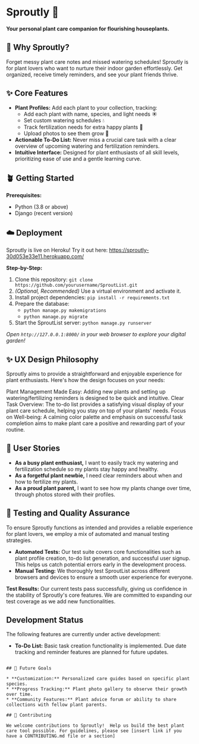 # Sproutly 🌿

**Your personal plant care companion for flourishing houseplants.**

## 🌱 Why Sproutly?

Forget messy plant care notes and missed watering schedules! Sproutly is for plant lovers who want to nurture their indoor garden effortlessly. Get organized, receive timely reminders, and see your plant friends thrive.

## ✨ Core Features

* **Plant Profiles:** Add each plant to your collection, tracking:
    * Add each plant with name, species, and light needs ☀️
    * Set custom watering schedules 💧
    * Track fertilization needs for extra happy plants 🌱
    * Upload photos to see them grow  📸
* **Actionable To-Do List:**  Never miss a crucial care task with a clear overview of upcoming watering and fertilization reminders.
* **Intuitive Interface:** Designed for plant enthusiasts of all skill levels, prioritizing ease of use and  a gentle learning curve.

## 🪴 Getting Started

**Prerequisites:**

* Python (3.8 or above)
* Django (recent version)

## ☁️ Deployment
Sproutly is live on Heroku! Try it out here: https://sproutly-30d053e33e11.herokuapp.com/

**Step-by-Step:**

1. Clone this repository: `git clone https://github.com/yourusername/SproutList.git`
2. *(Optional,  Recommended)* Use a virtual environment and activate it.
3. Install project dependencies: `pip install -r requirements.txt`
4. Prepare the database: 
   * `python manage.py makemigrations`
   * `python manage.py migrate`
5.  Start the SproutList server: `python manage.py runserver`

_Open `http://127.0.0.1:8000/` in your web browser to explore your digital garden!_

## ✨ UX Design Philosophy
Sproutly aims to provide a  straightforward and enjoyable experience for plant enthusiasts.  Here's how the design focuses on your needs:

Plant Management Made Easy: Adding new plants and setting up watering/fertilizing reminders is designed to be quick and intuitive.
Clear Task Overview: The to-do list provides a satisfying visual display of your plant care schedule, helping you stay on top of your plants' needs.
Focus on Well-being: A calming color palette and emphasis on successful task completion aims to make plant care a positive and rewarding part of your routine.

## 🌱 User Stories

* **As a busy plant enthusiast,** I want to easily track my watering and fertilization schedule so my plants stay happy and healthy.
* **As a forgetful plant newbie,** I need clear reminders about when and how to fertilize my plants. 
* **As a proud plant parent,**  I want to see how my plants change over time, through photos stored with their profiles.  

## 🧪 Testing and Quality Assurance

To ensure Sproutly functions as intended and provides a reliable experience for plant lovers, we employ a mix of automated and manual testing strategies.

* **Automated Tests:** Our test suite covers core functionalities such as plant profile creation, to-do list generation, and successful user signup. This helps us catch potential errors early in the development process.
* **Manual Testing:** We thoroughly test SproutList across different browsers and devices to ensure a smooth user experience for everyone.

**Test Results:** Our current tests pass successfully, giving us confidence in the stability of Sproutly's core features. We are committed to expanding our test coverage as we add new functionalities.

## Development Status

The following features are currently under active development:

* **To-Do List:** Basic task creation functionality is implemented. Due date tracking and reminder features are planned for future updates. 
```

## 💚 Future Goals

* **Customization:** Personalized care guides based on specific plant species.
* **Progress Tracking:** Plant photo gallery to observe their growth over time. 
* **Community Features:** Plant advice forum or ability to share collections with fellow plant parents.

## 🤝 Contributing

We welcome contributions to Sproutly!  Help us build the best plant care tool possible. For guidelines, please see [insert link if you have a CONTRIBUTING.md file or a section]

